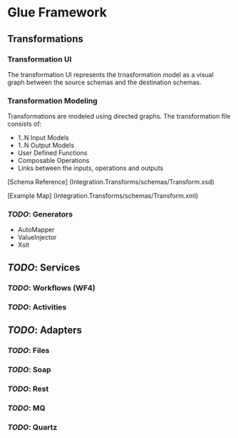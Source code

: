 # Glue Framework
## Transformations

### Transformation UI
The transformation UI represents the trnasformation model as a visual graph between the source schemas and the destination schemas. 

### Transformation Modeling
Transformations are modeled using directed graphs. The transformation file consists of:

*	1..N Input Models
*	1..N Output Models
*	User Defined Functions
*	Composable Operations
*	Links between the inputs, operations and outputs

[Schema Reference] (Integration.Transforms/schemas/Transform.xsd)

[Example Map] (Integration.Transforms/schemas/Transform.xml)

### *TODO*: Generators

*	AutoMapper
*	ValueInjector
*	Xslt

## *TODO*: Services

### *TODO*: Workflows (WF4)
### *TODO*: Activities

## *TODO*: Adapters

### *TODO*: Files

### *TODO*: Soap

### *TODO*: Rest

### *TODO*: MQ

### *TODO*: Quartz
